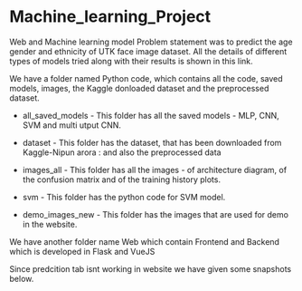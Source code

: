 # Machine_learning_Project
Web and Machine learning model
Problem statement was to predict the age gender and ethnicity of UTK face image dataset.
All the details of different types of models tried along with their results is shown in this link.


We have a folder named Python code, which contains all the code, saved models, images, the Kaggle donloaded dataset and the preprocessed dataset.

- all_saved_models - 
	This folder has all the saved models - MLP, CNN, SVM and multi utput CNN.
	
- dataset - 
	This folder has the dataset, that has been downloaded from Kaggle-Nipun arora :
	and also the preprocessed data

- images_all - 
	This folder has all the images - of architecture diagram, of the confusion matrix and of the training history plots.
	
- svm - 
	This folder has the python code for SVM model.
	
- demo_images_new - 
	This folder has the images that are used for demo in the website.
	

We have another folder name Web which contain Frontend and Backend which is developed in Flask and VueJS

Since predcition tab isnt working in website we have given some snapshots below.


